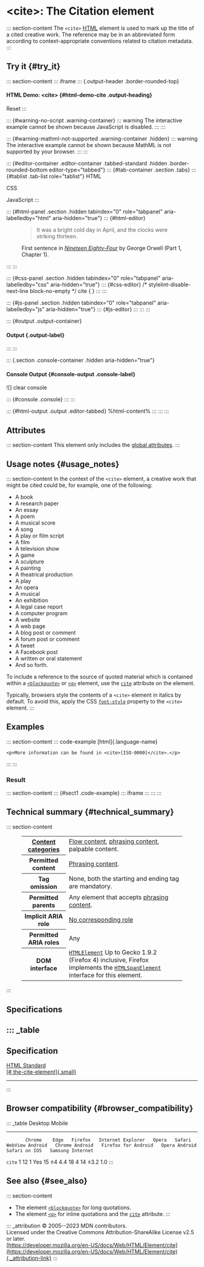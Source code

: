 

# \<cite\>: The Citation element



::: section-content
The `<cite>` [HTML](../index) element is used to mark up the title of a
cited creative work. The reference may be in an abbreviated form
according to context-appropriate conventions related to citation
metadata.
:::

## Try it {#try_it}

::: section-content
::: iframe
::: {.output-header .border-rounded-top}
#### HTML Demo: \<cite\> {#html-demo-cite .output-heading}

Reset
:::

::: {#warning-no-script .warning-container}
::: warning
The interactive example cannot be shown because JavaScript is disabled.
:::
:::

::: {#warning-mathml-not-supported .warning-container .hidden}
::: warning
The interactive example cannot be shown because MathML is not supported
by your browser.
:::
:::

::: {#editor-container .editor-container .tabbed-standard .hidden .border-rounded-bottom editor-type="tabbed"}
::: {#tab-container .section .tabs}
::: {#tablist .tab-list role="tablist"}
HTML

CSS

JavaScript
:::

::: {#html-panel .section .hidden tabindex="0" role="tabpanel" aria-labelledby="html" aria-hidden="true"}
::: {#html-editor}
    <figure>
      <blockquote>
        <p>It was a bright cold day in April, and the clocks were striking thirteen.</p>
      </blockquote>
      <figcaption>
        First sentence in <cite><a href="http://www.george-orwell.org/1984/0.html">Nineteen Eighty-Four</a></cite> by George
        Orwell (Part 1, Chapter 1).
      </figcaption>
    </figure>
:::
:::

::: {#css-panel .section .hidden tabindex="0" role="tabpanel" aria-labelledby="css" aria-hidden="true"}
::: {#css-editor}
    /* stylelint-disable-next-line block-no-empty */
    cite {
    }
:::
:::

::: {#js-panel .section .hidden tabindex="0" role="tabpanel" aria-labelledby="js" aria-hidden="true"}
::: {#js-editor}
:::
:::
:::

::: {#output .output-container}
#### Output {.output-label}
:::
:::

::: {.section .console-container .hidden aria-hidden="true"}
#### Console Output {#console-output .console-label}

![]
clear console

::: {#console .console}
:::
:::

::: {#html-output .output .editor-tabbed}
%html-content%
:::
:::
:::

## Attributes

::: section-content
This element only includes the [global
attributes](../global_attributes).
:::

## Usage notes {#usage_notes}

::: section-content
In the context of the `<cite>` element, a creative work that might be
cited could be, for example, one of the following:

-   A book
-   A research paper
-   An essay
-   A poem
-   A musical score
-   A song
-   A play or film script
-   A film
-   A television show
-   A game
-   A sculpture
-   A painting
-   A theatrical production
-   A play
-   An opera
-   A musical
-   An exhibition
-   A legal case report
-   A computer program
-   A website
-   A web page
-   A blog post or comment
-   A forum post or comment
-   A tweet
-   A Facebook post
-   A written or oral statement
-   And so forth.

To include a reference to the source of quoted material which is
contained within a [`<blockquote>`](blockquote) or [`<q>`](q) element,
use the [`cite`](blockquote#cite) attribute on the element.

Typically, browsers style the contents of a `<cite>` element in italics
by default. To avoid this, apply the CSS
[`font-style`](https://developer.mozilla.org/en-US/docs/Web/CSS/font-style)
property to the `<cite>` element.
:::

## Examples

::: section-content
::: code-example
[html]{.language-name}

``` {signature="sVzvdVHFMhCLClfm9x+0sMmNKhAojkzC1IELrdzleHk=" data-language="html"}
<p>More information can be found in <cite>[ISO-0000]</cite>.</p>
```
:::
:::

### Result

::: section-content
::: {#sect1 .code-example}
::: iframe
:::
:::
:::

## Technical summary {#technical_summary}

::: section-content
<figure class="table-container">
<div class="_table">
<table class="properties">
<tbody>
<tr class="odd">
<th scope="row"><a href="../content_categories">Content
categories</a></th>
<td><a href="../content_categories#flow_content">Flow content</a>, <a
href="../content_categories#phrasing_content">phrasing content</a>,
palpable content.</td>
</tr>
<tr class="even">
<th scope="row">Permitted content</th>
<td><a href="../content_categories#phrasing_content">Phrasing
content</a>.</td>
</tr>
<tr class="odd">
<th scope="row">Tag omission</th>
<td>None, both the starting and ending tag are mandatory.</td>
</tr>
<tr class="even">
<th scope="row">Permitted parents</th>
<td>Any element that accepts <a
href="../content_categories#phrasing_content">phrasing content</a>.</td>
</tr>
<tr class="odd">
<th scope="row">Implicit ARIA role</th>
<td><a href="https://www.w3.org/TR/html-aria/#dfn-no-corresponding-role"
target="_blank">No corresponding role</a></td>
</tr>
<tr class="even">
<th scope="row">Permitted ARIA roles</th>
<td>Any</td>
</tr>
<tr class="odd">
<th scope="row">DOM interface</th>
<td><a
href="https://developer.mozilla.org/en-US/docs/Web/API/HTMLElement"><code>HTMLElement</code></a>
Up to Gecko 1.9.2 (Firefox 4) inclusive, Firefox implements the <a
href="https://developer.mozilla.org/en-US/docs/Web/API/HTMLSpanElement"><code>HTMLSpanElement</code></a>
interface for this element.</td>
</tr>
</tbody>
</table>

</figure>
:::

## Specifications

::: _table
  ---------------------------------------------------------------------------------------------------------------
  Specification
  ---------------------------------------------------------------------------------------------------------------
  [HTML Standard\
  [\#
  the-cite-element]{.small}](https://html.spec.whatwg.org/multipage/text-level-semantics.html#the-cite-element)

  ---------------------------------------------------------------------------------------------------------------
:::

## Browser compatibility {#browser_compatibility}

::: _table
           Desktop                                                         Mobile                                                                                   
  -------- --------- ------ --------- ------------------- ------- -------- ----------------- ---------------- --------------------- --------------- --------------- ------------------
           Chrome    Edge   Firefox   Internet Explorer   Opera   Safari   WebView Android   Chrome Android   Firefox for Android   Opera Android   Safari on IOS   Samsung Internet
  `cite`   1         12     1         Yes                 15      ≤4       4.4               18               4                     14              ≤3.2            1.0
:::

## See also {#see_also}

::: section-content
-   The element [`<blockquote>`](blockquote) for long quotations.
-   The element [`<q>`](q) for inline quotations and the
    [`cite`](q#cite) attribute.
:::

::: _attribution
© 2005--2023 MDN contributors.\
Licensed under the Creative Commons Attribution-ShareAlike License v2.5
or later.\
[https://developer.mozilla.org/en-US/docs/Web/HTML/Element/cite](https://developer.mozilla.org/en-US/docs/Web/HTML/Element/cite){._attribution-link}
:::
